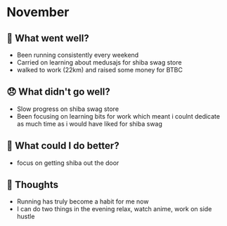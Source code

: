 # November

## 💪 What went well?

- Been running consistently every weekend
- Carried on learning about medusajs for shiba swag store
- walked to work (22km) and raised some money for BTBC

## 😞 What didn't go well?

- Slow progress on shiba swag store
- Been focusing on learning bits for work which meant i coulnt dedicate as much time as i would have liked for shiba swag

## 🚀 What could I do better?

- focus on getting shiba out the door

## 🧠 Thoughts

- Running has truly become a habit for me now
- I can do two things in the evening relax, watch anime, work on side hustle